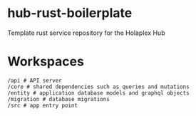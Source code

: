 # hub-rust-boilerplate
Template rust service repository for the Holaplex Hub

# Workspaces

```
/api # API server
/core # shared dependencies such as queries and mutations
/entity # application database models and graphql objects
/migration # database migrations
/src # app entry point
```
